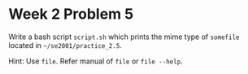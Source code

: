# Week 2 Problem 5

Write a bash script ` script.sh ` which prints the mime type of ` somefile ` located in ` ~/se2001/practice_2.5 `.

Hint: Use ` file `. Refer manual of ` file ` or ` file --help `.

